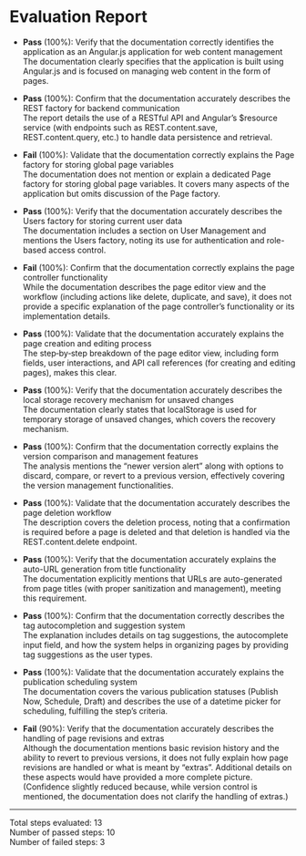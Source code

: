# Evaluation Report

- **Pass** (100%): Verify that the documentation correctly identifies the application as an Angular.js application for web content management  
  The documentation clearly specifies that the application is built using Angular.js and is focused on managing web content in the form of pages.  

- **Pass** (100%): Confirm that the documentation accurately describes the REST factory for backend communication  
  The report details the use of a RESTful API and Angular’s $resource service (with endpoints such as REST.content.save, REST.content.query, etc.) to handle data persistence and retrieval.  

- **Fail** (100%): Validate that the documentation correctly explains the Page factory for storing global page variables  
  The documentation does not mention or explain a dedicated Page factory for storing global page variables. It covers many aspects of the application but omits discussion of the Page factory.  

- **Pass** (100%): Verify that the documentation accurately describes the Users factory for storing current user data  
  The documentation includes a section on User Management and mentions the Users factory, noting its use for authentication and role-based access control.  

- **Fail** (100%): Confirm that the documentation correctly explains the page controller functionality  
  While the documentation describes the page editor view and the workflow (including actions like delete, duplicate, and save), it does not provide a specific explanation of the page controller’s functionality or its implementation details.  

- **Pass** (100%): Validate that the documentation accurately explains the page creation and editing process  
  The step‑by‑step breakdown of the page editor view, including form fields, user interactions, and API call references (for creating and editing pages), makes this clear.  

- **Pass** (100%): Verify that the documentation accurately describes the local storage recovery mechanism for unsaved changes  
  The documentation clearly states that localStorage is used for temporary storage of unsaved changes, which covers the recovery mechanism.  

- **Pass** (100%): Confirm that the documentation correctly explains the version comparison and management features  
  The analysis mentions the “newer version alert” along with options to discard, compare, or revert to a previous version, effectively covering the version management functionalities.  

- **Pass** (100%): Validate that the documentation accurately describes the page deletion workflow  
  The description covers the deletion process, noting that a confirmation is required before a page is deleted and that deletion is handled via the REST.content.delete endpoint.  

- **Pass** (100%): Verify that the documentation accurately explains the auto-URL generation from title functionality  
  The documentation explicitly mentions that URLs are auto-generated from page titles (with proper sanitization and management), meeting this requirement.  

- **Pass** (100%): Confirm that the documentation correctly describes the tag autocompletion and suggestion system  
  The explanation includes details on tag suggestions, the autocomplete input field, and how the system helps in organizing pages by providing tag suggestions as the user types.  

- **Pass** (100%): Validate that the documentation accurately explains the publication scheduling system  
  The documentation covers the various publication statuses (Publish Now, Schedule, Draft) and describes the use of a datetime picker for scheduling, fulfilling the step’s criteria.  

- **Fail** (90%): Verify that the documentation accurately describes the handling of page revisions and extras  
  Although the documentation mentions basic revision history and the ability to revert to previous versions, it does not fully explain how page revisions are handled or what is meant by “extras”. Additional details on these aspects would have provided a more complete picture.  
  (Confidence slightly reduced because, while version control is mentioned, the documentation does not clarify the handling of extras.)

---

Total steps evaluated: 13  
Number of passed steps: 10  
Number of failed steps: 3